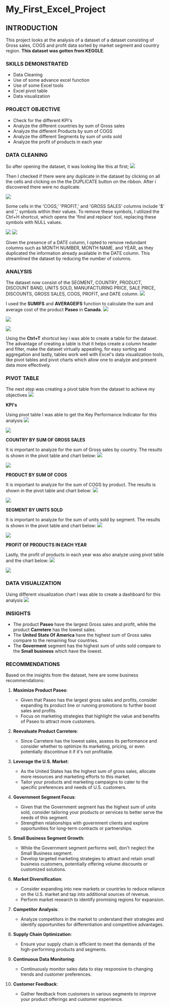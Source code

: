 # My_First_Excel_Project

## INTRODUCTION
This project looks at the analysis of a dataset of a dataset consisting of  Gross sales, COGS and profit data sorted by market segment and country region. **This dataset was gotten from KEGGLE**.
### SKILLS DEMONSTRATED
- Data Cleaning
- Use of some advance excel function
- Use of some Excel tools
- Excel pivot table
- Data visualization
### PROJECT OBJECTIVE
- Check for the different KPI's
- Analyze the different countries by sum of Gross sales
- Analyze the different Products by  sum of COGS
- Analyze the different Segments by sum of units sold
- Analyze the  profit of products in each year

### DATA CLEANING

So after opening the dataset, it was looking like this at first;
![](https://github.com/festusaigbogun/My_First_Excel_Project/blob/main/Images/EXCEL_iF0TgYaGt9.png)


Then I checked if there were any duplicate in the dataset by clicking on all the cells and clicking on the the DUPLICATE button on the ribbon. After i discovered there were no duplicate.

![](https://github.com/festusaigbogun/My_First_Excel_Project/blob/main/Images/dNxJVEddA0%20(2).png)


Some cells in the 'COGS,' 'PROFIT,' and 'GROSS SALES' columns include '$' and ',' symbols within their values. To remove these symbols, I utilized the Ctrl+H shortcut, which opens the 'find and replace' tool, replacing these symbols with NULL values.

![](https://github.com/festusaigbogun/My_First_Excel_Project/blob/main/Images/EXCEL_eIRPzKlxnJ%20(2).png)
  ![](https://github.com/festusaigbogun/My_First_Excel_Project/blob/main/Images/EXCEL_JjohoKpUpF%20(2).png)


Given the presence of a DATE column, I opted to remove redundant columns such as MONTH NUMBER, MONTH NAME, and YEAR, as they duplicated the information already available in the DATE column. This streamlined the dataset by reducing the number of columns.

### ANALYSIS

The dataset now consist of the SEGMENT, COUNTRY, PRODUCT, DISCOUNT BAND, UNITS SOLD, MANUFACTURING PRICE, SALE PRICE, DISCOUNTS, GROSS SALES, COGS, PROFIT, and DATE column.
![](https://github.com/festusaigbogun/My_First_Excel_Project/blob/main/Images/EXCEL_eXlUJgw7dP.png)

I used the **SUMIFS** and **AVERAGEIFS** function to calculate the sum and average cost of the product **Paseo** in **Canada**.
![](https://github.com/festusaigbogun/My_First_Excel_Project/blob/main/Images/EXCEL_KciyWeNODX~2.png)

![](https://github.com/festusaigbogun/My_First_Excel_Project/blob/main/Images/EXCEL_JjohoKpUpF.png)

![](https://github.com/festusaigbogun/My_First_Excel_Project/blob/main/Images/EXCEL_eiW2UH0Apb~3.png) 

Using the **Ctrl+T** shortcut key i was able to create a table for the dataset. The advantage of creating a table is that it helps create a column header and filter, make the dataset virtually appealing, for easy sorting and aggregation and lastly, tables work well with Excel's data visualization tools, like pivot tables and pivot charts which allow one to analyze and present data more effectively.

### PIVOT TABLE

The next step was creating a pivot table from the dataset to achieve my objectives
![](https://github.com/festusaigbogun/My_First_Excel_Project/blob/main/Images/EXCEL_Cnxx755S6A.png) 

**KPI's**

Using pivot table I was able to get the Key Performance Indicator for this analysis
![](https://github.com/festusaigbogun/My_First_Excel_Project/blob/main/Images/EXCEL_4XMwo9jErn~2.png) 

![](https://github.com/festusaigbogun/My_First_Excel_Project/blob/main/Images/EXCEL_70O5BxgmBh~4.png) 

**COUNTRY BY SUM OF GROSS SALES**

It is important to analyze for the sum of Gross sales by country. The results is shown in the pivot table and chart below:
![](https://github.com/festusaigbogun/My_First_Excel_Project/blob/main/Images/EXCEL_9HhoAjZN3Z~2.png) 

![](https://github.com/festusaigbogun/My_First_Excel_Project/blob/main/Images/EXCEL_v950OurQTN~2.png) 

**PRODUCT BY SUM OF COGS**

It is important to analyze for the sum of COGS  by product. The results is shown in the pivot table and chart below:
![](https://github.com/festusaigbogun/My_First_Excel_Project/blob/main/Images/EXCEL_dAXqiWu4x1~2.png) 

![](https://github.com/festusaigbogun/My_First_Excel_Project/blob/main/Images/EXCEL_v950OurQTN~3.png) 

**SEGMENT BY UNITS SOLD**

It is important to analyze for the sum of units sold  by segment. The results is shown in the pivot table and chart below:
![](https://github.com/festusaigbogun/My_First_Excel_Project/blob/main/Images/EXCEL_9HhoAjZN3Z~3.png) 

![](https://github.com/festusaigbogun/My_First_Excel_Project/blob/main/Images/EXCEL_70O5BxgmBh~5.png) 


**PROFIT OF PRODUCTS IN EACH YEAR**

Lastly, the profit of products in each year was also analyze using pivot table and the chart below:
![](https://github.com/festusaigbogun/My_First_Excel_Project/blob/main/Images/EXCEL_dAXqiWu4x1~3.png) 

![](https://github.com/festusaigbogun/My_First_Excel_Project/blob/main/Images/EXCEL_v950OurQTN~4.png) 

### DATA VISUALIZATION

Using different visualization chart I was able to create a dashboard for this analysis
![](https://github.com/festusaigbogun/My_First_Excel_Project/blob/main/Images/EXCEL_v950OurQTN~5.png) 

### INSIGHTS

* The product **Paseo** have the largest Gross sales and profit, while the product **Carretere** has the lowest sales.
* The **United State Of America** have the highest sum of Gross sales compare to the remaining four countries.
* The **Goverment** segment has the highest sum of units sold compare to the **Small business** which have the lowest.

### RECOMMENDATIONS
Based on the insights from the dataset, here are some business recommendations:

1. **Maximize Product Paseo**:
   - Given that Paseo has the largest gross sales and profits, consider expanding its product line or running promotions to further boost sales and profits.
   - Focus on marketing strategies that highlight the value and benefits of Paseo to attract more customers.

2. **Reevaluate Product Carretere**:
   - Since Carretere has the lowest sales, assess its performance and consider whether to optimize its marketing, pricing, or even potentially discontinue it if it's not profitable.

3. **Leverage the U.S. Market**:
   - As the United States has the highest sum of gross sales, allocate more resources and marketing efforts to this market.
   - Tailor your products and marketing campaigns to cater to the specific preferences and needs of U.S. customers.

4. **Government Segment Focus**:
   - Given that the Government segment has the highest sum of units sold, consider tailoring your products or services to better serve the needs of this segment.
   - Strengthen relationships with government clients and explore opportunities for long-term contracts or partnerships.

5. **Small Business Segment Growth**:
   - While the Government segment performs well, don't neglect the Small Business segment.
   - Develop targeted marketing strategies to attract and retain small business customers, potentially offering volume discounts or customized solutions.

6. **Market Diversification**:
   - Consider expanding into new markets or countries to reduce reliance on the U.S. market and tap into additional sources of revenue.
   - Perform market research to identify promising regions for expansion.

7. **Competitor Analysis**:
   - Analyze competitors in the market to understand their strategies and identify opportunities for differentiation and competitive advantages.

8. **Supply Chain Optimization**:
   - Ensure your supply chain is efficient to meet the demands of the high-performing products and segments.

9. **Continuous Data Monitoring**:
   - Continuously monitor sales data to stay responsive to changing trends and customer preferences.

10. **Customer Feedback**:
    - Gather feedback from customers in various segments to improve your product offerings and customer experience.

